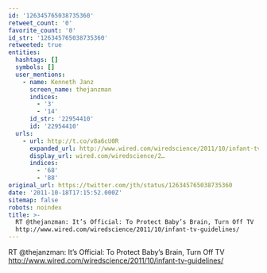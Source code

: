 ```yaml
---
id: '126345765038735360'
retweet_count: '0'
favorite_count: '0'
id_str: '126345765038735360'
retweeted: true
entities:
  hashtags: []
  symbols: []
  user_mentions:
    - name: Kenneth Janz
      screen_name: thejanzman
      indices:
        - '3'
        - '14'
      id_str: '22954410'
      id: '22954410'
  urls:
    - url: http://t.co/v8a6cU0R
      expanded_url: http://www.wired.com/wiredscience/2011/10/infant-tv-guidelines/
      display_url: wired.com/wiredscience/2…
      indices:
        - '68'
        - '88'
original_url: https://twitter.com/jth/status/126345765038735360
date: '2011-10-18T17:15:52.000Z'
sitemap: false
robots: noindex
title: >-
  RT @thejanzman: It’s Official: To Protect Baby’s Brain, Turn Off TV
  http://www.wired.com/wiredscience/2011/10/infant-tv-guidelines/
---
```


RT @thejanzman: It’s Official: To Protect Baby’s Brain, Turn Off TV http://www.wired.com/wiredscience/2011/10/infant-tv-guidelines/